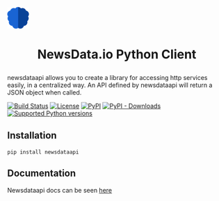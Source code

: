 
[![NewsData.io logo](newsdata-logo.png)](https://newsdata.io)

# <p align="center">NewsData.io Python Client

newsdataapi allows you to create a library for accessing http services easily, in a centralized way. An API defined by newsdataapi will return a JSON object when called.

[![Build Status](https://img.shields.io/github/actions/workflow/status/bytesview/python-client/python-publish.yml)](https://github.com/bytesview/python-client/actions/workflows/python-publish.yml)
[![License](https://img.shields.io/badge/license-MIT-blue)](https://github.com/newsdataapi/python-client/blob/main/LICENSE)
[![PyPI](https://img.shields.io/pypi/v/newsdataapi?color=084298)](https://pypi.org/project/newsdataapi)
[![PyPI - Downloads](https://img.shields.io/pypi/dm/newsdataapi)](https://pypi.org/project/newsdataapi)
[![Supported Python versions](https://img.shields.io/pypi/pyversions/newsdataapi)](https://pypi.org/project/newsdataapi)

## Installation
```
pip install newsdataapi
```

## Documentation

Newsdataapi docs can be seen [here](https://newsdata.io/documentation)